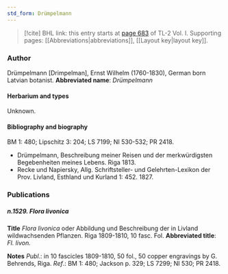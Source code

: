 ```yaml
---
std_form: Drümpelmann
---
```


> [!cite] BHL link: this entry starts at [page 683](https://www.biodiversitylibrary.org/page/33120814) of TL-2 Vol. I.
> Supporting pages: [[Abbreviations|abbreviations]], [[Layout key|layout key]].

### Author

Drümpelmann \[Drimpelman\], Ernst Wilhelm (1760-1830), German born Latvian botanist. 
**Abbreviated name**: *Drümpelmann*

#### Herbarium and types

Unknown.

#### Bibliography and biography

BM 1: 480; Lipschitz 3: 204; LS 7199; NI 530-532; PR 2418.
- Drümpelmann, Beschreibung meiner Reisen und der merkwürdigsten Begebenheiten meines Lebens. Riga 1813.
- Recke und Napiersky, Allg. Schriftsteller- und Gelehrten-Lexikon der Prov. Livland, Esthland und Kurland 1: 452. 1827.

### Publications

##### n.1529. Flora livonica

**Title**
*Flora livonica* oder Abbildung und Beschreibung der in Livland wildwachsenden Pflanzen. Riga 1809-1810, 10 fasc. Fol.
**Abbreviated title**: *Fl. livon.*

**Notes**
*Publ*.: in 10 fascicles 1809-1810, 50 fol., 50 copper engravings by G. Behrends, Riga.
*Ref*.: BM 1: 480; Jackson p. 329; LS 7299; NI 530; PR 2418.

